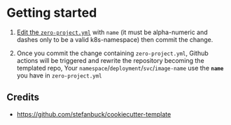 # Getting started
1. [Edit the `zero-project.yml`][edit] with `name` (it must be alpha-numeric and dashes only to be a valid k8s-namespace) then commit the change.

2. Once you commit the change containing `zero-project.yml`, Github actions will be triggered and rewrite the repository becoming the templated repo, Your `namespace`/`deployment`/`svc`/`image-name` use the **`name`** you have in `zero-project.yml`

## Credits
- https://github.com/stefanbuck/cookiecutter-template

[edit]: ./edit/master/zero-project.yml